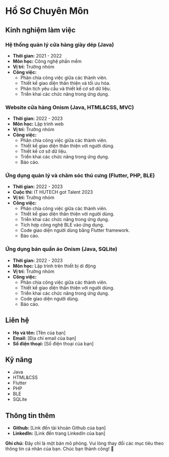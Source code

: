 # Hồ Sơ Chuyên Môn

## Kinh nghiệm làm việc

### Hệ thống quản lý cửa hàng giày dép (Java)
- **Thời gian:** 2021 - 2022
- **Môn học:** Công nghệ phần mềm
- **Vị trí:** Trưởng nhóm
- **Công việc:**
  - Phân chia công việc giữa các thành viên.
  - Thiết kế giao diện thân thiện và tối ưu hóa.
  - Phân tích yêu cầu và thiết kế cơ sở dữ liệu.
  - Triển khai các chức năng trong ứng dụng.

### Website cửa hàng Onism (Java, HTML&CSS, MVC)
- **Thời gian:** 2022 - 2023
- **Môn học:** Lập trình web
- **Vị trí:** Trưởng nhóm
- **Công việc:**
  - Phân chia công việc giữa các thành viên.
  - Thiết kế giao diện thân thiện với người dùng.
  - Thiết kế cơ sở dữ liệu.
  - Triển khai các chức năng trong ứng dụng.
  - Báo cáo.

### Ứng dụng quản lý và chăm sóc thú cưng (Flutter, PHP, BLE)
- **Thời gian:** 2022 - 2023
- **Cuộc thi:** IT HUTECH got Talent 2023
- **Vị trí:** Trưởng nhóm
- **Công việc:**
  - Phân chia công việc giữa các thành viên.
  - Thiết kế giao diện thân thiện với người dùng.
  - Triển khai các chức năng trong ứng dụng.
  - Tích hợp công nghệ BLE vào ứng dụng.
  - Code giao diện người dùng bằng Flutter framework.
  - Báo cáo.

### Ứng dụng bán quần áo Onism (Java, SQLite)
- **Thời gian:** 2022 - 2023
- **Môn học:** Lập trình trên thiết bị di động
- **Vị trí:** Trưởng nhóm
- **Công việc:**
  - Phân chia công việc giữa các thành viên.
  - Thiết kế giao diện thân thiện với người dùng.
  - Triển khai các chức năng trong ứng dụng.
  - Code giao diện người dùng.
  - Báo cáo.

## Liên hệ

- **Họ và tên:** [Tên của bạn]
- **Email:** [Địa chỉ email của bạn]
- **Số điện thoại:** [Số điện thoại của bạn]

## Kỹ năng

- Java
- HTML&CSS
- Flutter
- PHP
- BLE
- SQLite

## Thông tin thêm

- **Github:** [Link đến tài khoản Github của bạn]
- **LinkedIn:** [Link đến trang LinkedIn của bạn]

**Ghi chú:** Đây chỉ là một bản mô phỏng. Vui lòng thay đổi các mục tiêu theo thông tin cá nhân của bạn. Chúc bạn thành công! 🚀
